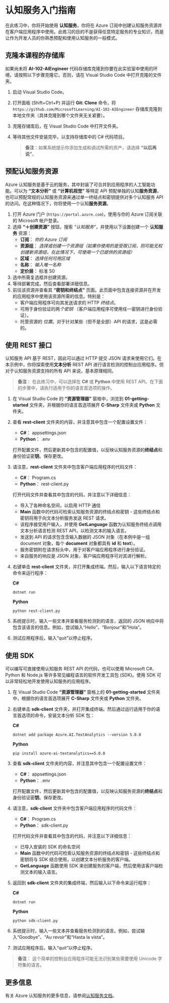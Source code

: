 ﻿---
lab:
    title: '认知服务入门指南'
    module: '模块 2 - 使用认知服务开发 AI 应用'
---

# 认知服务入门指南

在此练习中，你将开始使用 **认知服务**，你将在 Azure 订阅中创建认知服务资源并在客户端应用程序中使用。此练习的目的不是获得任意特定服务的专业知识，而是让作为开发人员的你熟悉预配和使用认知服务的一般模式。

## 克隆本课程的存储库

如果尚未将 **AI-102-AIEngineer** 代码存储库克隆到你要在此实验室中使用的环境，请按照以下步骤克隆它。否则，请在 Visual Studio Code 中打开克隆的文件夹。

1. 启动 Visual Studio Code。
2. 打开面板 (Shift+Ctrl+P) 并运行 **Git: Clone** 命令，将 `https://github.com/MicrosoftLearning/AI-102-AIEngineer` 存储库克隆到本地文件夹（具体克隆到哪个文件夹无关紧要）。
3. 克隆存储库后，在 Visual Studio Code 中打开文件夹。
4. 等待其他文件安装完毕，以支持存储库中的 C# 代码项目。

    > **备注**：如果系统提示你添加生成和调试所需的资产，请选择 **“以后再说”**。

## 预配认知服务资源

Azure 认知服务是基于云的服务，其中封装了可合并到应用程序的人工智能功能。可以为 **“文本分析”** 或 **“计算机视觉”** 等特定 API 预配单独的认知**服务资源**，也可以预配常规的认知服务资源来通过单一终结点和密钥提供对多个认知服务 API 的访问。在这种情况下，你将使用一个认知**服务资源**。

1. 打开 Azure 门户 (`https://portal.azure.com`)，使用与你的 Azure 订阅关联的 Microsoft 帐户登录。
2. 选择 **“&#65291;创建资源”** 按钮，搜索 *“认知服务”*，并使用以下设置创建一个 **认知服务** 资源：
    - **订阅**： *你的 Azure 订阅*
    - **资源组**： *选择或创建一个资源组（如果你使用的是受限订阅，则可能无权创建新资源组，在此情况下，可使用一个已提供的资源组）*
    - **区域**： *选择任何可用区域*
    - **名称**： *输入唯一名称*
    - **定价层**： 标准 S0
3. 选中所需复选框并创建资源。
4. 等待部署完成，然后查看部署详细信息。
5. 前往该资源并查看其 **“密钥和终结点”** 页面。此页面中包含连接资源并在开发的应用程序中使用该资源所需的信息。特别是：
    - 客户端应用程序可向其发送请求的 HTTP *终结点*。
    - 可用于身份验证的两*个密钥* （客户端应用程序可使用任一密钥进行身份验证）。
    - 托管资源的 *位置*。对于针对某些（但不是全部）API 的请求，这是必需的。

## 使用 REST 接口

认知服务 API 基于 REST，因此可以通过 HTTP 提交 JSON 请求来使用它们。在本示例中，你将探索使用**文本分析** REST API 进行语言检测的控制台应用程序。但对于认知服务资源支持的所有 API 来说，基本原理相同。

> **备注**： 在此练习中，可以选择在 **C#** 或 **Python** 中使用 REST API。在下面的步骤中，请执行适用于你的语言首选项的操作。

1. 在 Visual Studio Code 的 **“资源管理器”** 窗格中，浏览到 **01-getting-started** 文件夹，并根据你的语言首选项展开 **C-Sharp** 文件夹或 **Python** 文件夹。
2. 查看 **rest-client** 文件夹的内容，并注意其中包含一个配置设置文件：
    - **C#**： appsettings.json
    - **Python**： .env

    打开配置文件，然后更新其中包含的配置值，以反映认知服务资源的**终结点**和身份验证密**钥**。保存更改。
4. 请注意，**rest-client** 文件夹中包含客户端应用程序的代码文件：

    - **C#**： Program.cs
    - **Python**： rest-client&period;py

    打开代码文件并查看其中包含的代码，并注意以下详细信息：
    - 导入了各种命名空间，以启用 HTTP 通信
    - **Main** 函数中的代码可检索认知服务资源的终结点和密钥 - 这些终结点和密钥将用于向文本分析服务发送 REST 请求。
    - 该程序接受用户输入，并使用 **GetLanguage** 函数为认知服务终结点调用文本分析语言检测 REST API，以检测文本的输入语言。
    - 发送到 API 的请求包含含输入数据的 JSON 对象（在本例中是一组 document 对象，每个 **document** 对象都具有 **id** 和 **text**）。
    - 服务密钥附在请求标头中，用于对客户端应用程序进行身份验证。
    - 来自服务的响应是 JSON 对象，客户端应用程序可对其进行解析。
5. 右键单击 **rest-client** 文件夹，并打开集成终端。然后，输入以下语言特定的命令来运行程序：

    **C#**

    ```
    dotnet run
    ```

    **Python**

    ```
    python rest-client.py
    ```

6. 系统提示时，输入一些文本并查看服务检测到的语言，返回的 JSON 响应中将包含该语言的信息。例如，尝试输入“Hello”、“Bonjour”和“Hola”。
7. 测试应用程序后，输入“quit”以停止程序。

## 使用 SDK

可以编写可直接使用认知服务 REST API 的代码，也可以使用 Microsoft C#、Python 和 Node.js 等许多常见编程语言的软件开发工具包 (SDK)。使用 SDK 可以非常轻松地开发使用认知服务的应用程序。

1. 在 Visual Studio Code **“资源管理器”** 窗格上的 **01-getting-started** 文件夹中，根据你的语言首选项展开 **C-Sharp** 文件夹或 **Python** 文件夹。
2. 右键单击 **sdk-client** 文件夹，并打开集成终端。然后通过运行适用于你的语言首选项的命令，安装文本分析 SDK 包：

    **C#**

    ```
    dotnet add package Azure.AI.TextAnalytics --version 5.0.0
    ```

    **Python**

    ```
    pip install azure-ai-textanalytics==5.0.0
    ```

3. 查看 **sdk-client** 文件夹的内容，并注意其中包含一个配置设置文件：
    - **C#**： appsettings.json
    - **Python**： .env

    打开配置文件，然后更新其中包含的配置值，以反映认知服务资源的**终结点**和身份验证密**钥**。保存更改。
    
4. 请注意，**sdk-client** 文件夹中包含客户端应用程序的代码文件：

    - **C#**： Program.cs
    - **Python**： sdk-client&period;py

    打开代码文件并查看其中包含的代码，并注意以下详细信息：
    - 已导入安装的 SDK 的命名空间
    - **Main** 函数中的代码可检索认知服务资源的终结点和密钥 - 这些终结点和密钥将与 SDK 结合使用，以创建文本分析服务的客户端。
    - **GetLanguage** 函数使用 SDK 来创建服务的客户端，然后使用该客户端检测文本的输入语言。
5. 返回到 **sdk-client** 文件夹的集成终端，然后输入以下命令来运行程序：

    **C#**

    ```
    dotnet run
    ```

    **Python**

    ```
    python sdk-client.py
    ```

6. 系统提示时，输入一些文本并查看服务检测到的语言。例如，尝试输入“Goodbye”、“Au revoir”和“Hasta la vista”。
7. 测试应用程序后，输入“quit”以停止程序。

> **备注**： 这个简单的控制台应用程序可能无法识别某些需要使用 Unicode 字符集的语言。

## 更多信息

有关 Azure 认知服务的更多信息，请参阅[认知服务文档](https://docs.microsoft.com/azure/cognitive-services/what-are-cognitive-services)。
